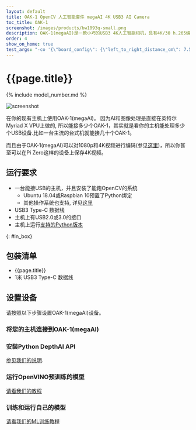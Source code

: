 ```yaml
---
layout: default
title: OAK-1 OpenCV 人工智能套件 megaAI 4K USB3 AI Camera
toc_title: OAK-1
screenshot: /images/products/bw1093q-small.png
description: OAK-1(megaAI)是一款小巧的USB3 4K人工智能相机，具有4K/30 h.265编码和强大的机器学习/计算机视觉硬件加速。
order: 4
show_on_home: true
test_args: "-co '{\"board_config\": {\"left_to_right_distance_cm\": 7.5}}'"
---
```


# {{page.title}}

{% include model_number.md %}

![screenshot]({{page.screenshot}})

在你的现有主机上使用OAK-1(megaAI)。 因为AI和图像处理是直接在英特尔Myriad X VPU上做的, 所以能接多少个OAK-1，其实就是看你的主机能处理多少个USB设备.比如一台主流的台式机就能接几十个OAK-1。

而且由于OAK-1(megaAI)可以对1080p和4K视频进行编码(参见[这里](/faq/#how-do-i-record-video-with-depthai))，所以你甚至可以在Pi Zero这样的设备上保存4K视频。

## 运行要求

* 一台能接USB的主机，并且安装了能跑OpenCV的系统
  * Ubuntu 18.04或Raspbian 10预置了Python绑定
  * 其他操作系统也支持, 详见[这里](/api/)
* USB3 Type-C 数据线
* 主机上有USB2.0或3.0的接口
* 主机上运行[支持的Python版本](/api/#python_version)

{: #in_box}
## 包装清单

*  {{page.title}} 
* 1米 USB3 Type-C 数据线 

## 设置设备

请按照以下步骤设置OAK-1(megaAI)设备。

<h3 class="step js-toc-ignore"><span></span>  将您的主机连接到OAK-1(megaAI)</h3>

<h3 class="step js-toc-ignore"><span></span> 安装Python DepthAI API </h3>

[参见我们的说明](/api#python_version).

<h3 class="step js-toc-ignore"><span></span> 运行OpenVINO预训练的模型</h3>

[请看我们的教程](/tutorials/openvino_model_zoo_pretrained_model/)

<h3 class="step js-toc-ignore"><span></span> 训练和运行自己的模型</h3>

[请看我们的ML训练教程](/tutorials/object_det_mnssv2_training/)


